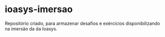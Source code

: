 # ioasys-imersao

Repositório criado, para armazenar desafios e exércicios disponibilizando na imersão da da Ioasys.
